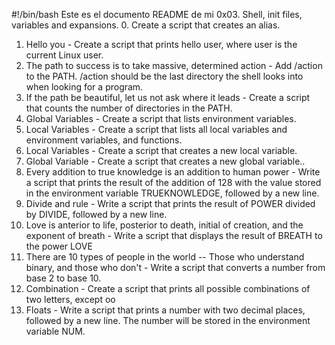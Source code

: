 #!/bin/bash
Este es el documento README de mi 0x03. Shell, init files, variables and expansions.
0. Create a script that creates an alias.
1. Hello you - Create a script that prints hello user, where user is the current Linux user.
2. The path to success is to take massive, determined action - Add /action to the PATH. /action should be the last directory the shell looks into when looking for a program.
3. If the path be beautiful, let us not ask where it leads - Create a script that counts the number of directories in the PATH.
4. Global Variables - Create a script that lists environment variables.
5. Local Variables - Create a script that lists all local variables and environment variables, and functions.
6. Local Variables - Create a script that creates a new local variable.
7. Global Variable - Create a script that creates a new global variable..
8. Every addition to true knowledge is an addition to human power - Write a script that prints the result of the addition of 128 with the value stored in the environment variable TRUEKNOWLEDGE, followed by a new line.
9. Divide and rule - Write a script that prints the result of POWER divided by DIVIDE, followed by a new line.
10. Love is anterior to life, posterior to death, initial of creation, and the exponent of breath - Write a script that displays the result of BREATH to the power LOVE
11. There are 10 types of people in the world -- Those who understand binary, and those who don't - Write a script that converts a number from base 2 to base 10.
12. Combination - Create a script that prints all possible combinations of two letters, except oo
13. Floats - Write a script that prints a number with two decimal places, followed by a new line. The number will be stored in the environment variable NUM. 

